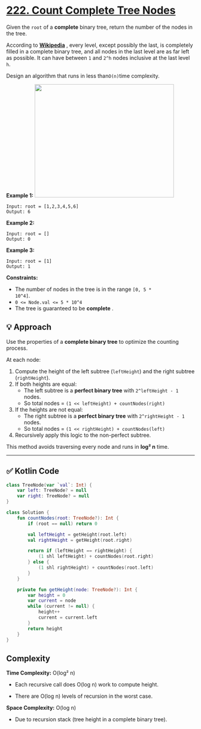 # [222. Count Complete Tree Nodes](https://leetcode.com/problems/count-complete-tree-nodes/description/?envType=study-plan-v2&envId=top-interview-150)<Badge type="warning" text="Easy" />

Given the <code>root</code> of a **complete**  binary tree, return the number of the nodes in the tree.

According to **<a href="http://en.wikipedia.org/wiki/Binary_tree#Types_of_binary_trees" target="_blank">Wikipedia</a>** , every level, except possibly the last, is completely filled in a complete binary tree, and all nodes in the last level are as far left as possible. It can have between <code>1</code> and <code>2^h</code> nodes inclusive at the last level <code>h</code>.

Design an algorithm that runs in less than<code data-stringify-type="code">O(n)</code>time complexity.

**Example 1:** 
<img alt="" src="https://assets.leetcode.com/uploads/2021/01/14/complete.jpg" style="width: 372px; height: 302px;">

```
Input: root = [1,2,3,4,5,6]
Output: 6
```

**Example 2:** 

```
Input: root = []
Output: 0
```

**Example 3:** 

```
Input: root = [1]
Output: 1
```

**Constraints:** 

- The number of nodes in the tree is in the range <code>[0, 5 * 10^4]</code>.
- <code>0 <= Node.val <= 5 * 10^4</code>
- The tree is guaranteed to be **complete** .

## 💡 Approach

Use the properties of a **complete binary tree** to optimize the counting process.

At each node:

1. Compute the height of the left subtree (`leftHeight`) and the right subtree (`rightHeight`).
2. If both heights are equal:
   - The left subtree is a **perfect binary tree** with `2^leftHeight - 1` nodes.
   - So total nodes = `(1 << leftHeight) + countNodes(right)`
3. If the heights are not equal:
   - The right subtree is a **perfect binary tree** with `2^rightHeight - 1` nodes.
   - So total nodes = `(1 << rightHeight) + countNodes(left)`
4. Recursively apply this logic to the non-perfect subtree.

This method avoids traversing every node and runs in **log² n** time.

---

## ✅ Kotlin Code

```kotlin
class TreeNode(var `val`: Int) {
    var left: TreeNode? = null
    var right: TreeNode? = null
}

class Solution {
    fun countNodes(root: TreeNode?): Int {
        if (root == null) return 0

        val leftHeight = getHeight(root.left)
        val rightHeight = getHeight(root.right)

        return if (leftHeight == rightHeight) {
            (1 shl leftHeight) + countNodes(root.right)
        } else {
            (1 shl rightHeight) + countNodes(root.left)
        }
    }

    private fun getHeight(node: TreeNode?): Int {
        var height = 0
        var current = node
        while (current != null) {
            height++
            current = current.left
        }
        return height
    }
}
```

## Complexity

**Time Complexity:** O(log² n)

- Each recursive call does O(log n) work to compute height.

- There are O(log n) levels of recursion in the worst case.

**Space Complexity:** O(log n)

- Due to recursion stack (tree height in a complete binary tree).